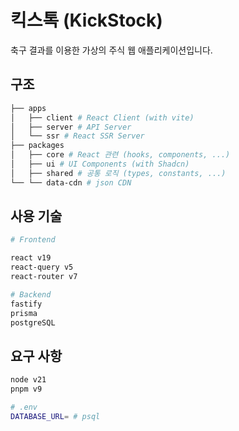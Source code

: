 # 킥스톡 (KickStock)

축구 결과를 이용한 가상의 주식 웹 애플리케이션입니다.

## 구조

```sh
├── apps
│   ├── client # React Client (with vite)
│   ├── server # API Server
│   └── ssr # React SSR Server
├── packages
│   ├── core # React 관련 (hooks, components, ...)
│   ├── ui # UI Components (with Shadcn)
│   ├── shared # 공통 로직 (types, constants, ...)
└── └── data-cdn # json CDN
```

## 사용 기술

```sh
# Frontend

react v19
react-query v5
react-router v7

# Backend
fastify
prisma
postgreSQL
```

## 요구 사항

```sh
node v21
pnpm v9
```

```sh
# .env
DATABASE_URL= # psql
```
